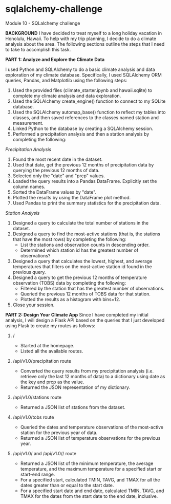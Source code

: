 # sqlalchemy-challenge
Module 10 - SQLalchemy challenge

**BACKGROUND**
I have decided to treat myself to a long holiday vacation in Honolulu, Hawaii. To help with my trip planning, I decide to do a climate analysis about the area. The following sections outline the steps that I need to take to accomplish this task.

**PART 1: Analyze and Explore the Climate Data**

I used Python and SQLAlchemy to do a basic climate analysis and data exploration of my climate database. Specifically, I used SQLAlchemy ORM queries, Pandas, and Matplotlib using the following steps:

1. Used the provided files (climate_starter.ipynb and hawaii.sqlite) to complete my climate analysis and data exploration.
2. Used the SQLAlchemy create_engine() function to connect to my SQLite database.
3. Used the SQLAlchemy automap_base() function to reflect my tables into classes, and then saved references to the classes named station and measurement.
4. Linked Python to the database by creating a SQLAlchemy session.
5. Performed a precipitation analysis and then a station analysis by completing the following:

_Precipitation Analysis_
1. Found the most recent date in the dataset.
2. Used that date, get the previous 12 months of precipitation data by querying the previous 12 months of data.
3. Selected only the "date" and "prcp" values.
4. Loaded the query results into a Pandas DataFrame. Explicitly set the column names.
5. Sorted the DataFrame values by "date".
6. Plotted the results by using the DataFrame plot method.
7. Used Pandas to print the summary statistics for the precipitation data.

_Station Analysis_
1. Designed a query to calculate the total number of stations in the dataset.
2. Designed a query to find the most-active stations (that is, the stations that have the most rows) by completing the following:
   - List the stations and observation counts in descending order.
   - Determined which station id has the greatest number of observations?
3. Designed a query that calculates the lowest, highest, and average temperatures that filters on the most-active station id found in the previous query.
4. Designed a query to get the previous 12 months of temperature observation (TOBS) data by completing the following:
   - Filtered by the station that has the greatest number of observations.
   - Queried the previous 12 months of TOBS data for that station.
   - Plotted the results as a histogram with bins=12.
5. Close your session.

**PART 2: Design Your Climate App**
Since I have completed my initial analysis, I will design a Flask API based on the queries that I just developed using Flask to create my routes as follows:

1. /
   - Started at the homepage.
   - Listed all the available routes.

2. /api/v1.0/precipitation route
   - Converted the query results from my precipitation analysis (i.e. retrieve only the last 12 months of data) to a dictionary using date as the key and prcp as the value.
   - Returned the JSON representation of my dictionary.

3. /api/v1.0/stations route
   - Returned a JSON list of stations from the dataset.

4. /api/v1.0/tobs route
   - Queried the dates and temperature observations of the most-active station for the previous year of data.
   - Returned a JSON list of temperature observations for the previous year.

5. /api/v1.0/<start> and /api/v1.0/<start>/<end> route
   - Returned a JSON list of the minimum temperature, the average temperature, and the maximum temperature for a specified start or start-end range.
   - For a specified start, calculated TMIN, TAVG, and TMAX for all the dates greater than or equal to the start date.
   - For a specified start date and end date, calculated TMIN, TAVG, and TMAX for the dates from the start date to the end date, inclusive.


